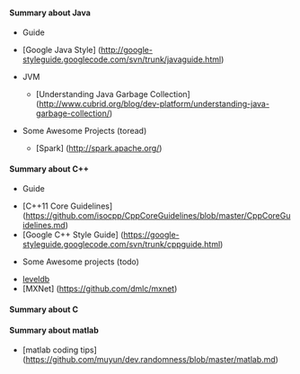 
#### Summary about Java
 * Guide
  - [Google Java Style] (http://google-styleguide.googlecode.com/svn/trunk/javaguide.html)
 
* JVM
  - [Understanding Java Garbage Collection] (http://www.cubrid.org/blog/dev-platform/understanding-java-garbage-collection/)
  
* Some Awesome Projects (toread)
  - [Spark] (http://spark.apache.org/)

#### Summary about C++
 * Guide
  -  [C++11 Core Guidelines] (https://github.com/isocpp/CppCoreGuidelines/blob/master/CppCoreGuidelines.md)
  -  [Google C++ Style Guide] (https://google-styleguide.googlecode.com/svn/trunk/cppguide.html)

 * Some Awesome projects (todo)
  - [leveldb](https://github.com/google/leveldb)
  - [MXNet] (https://github.com/dmlc/mxnet)

#### Summary about C

#### Summary about matlab
  - [matlab coding tips] (https://github.com/muyun/dev.randomness/blob/master/matlab.md)
